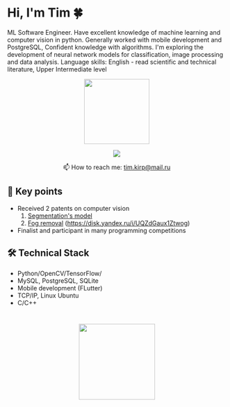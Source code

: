 # Hi, I'm Tim 🍀
ML Software Engineer. Have excellent knowledge of machine learning and computer vision in python.
Generally worked with mobile development and PostgreSQL,
Confident knowledge with algorithms. I'm exploring the development of neural network models for classification, image processing and data analysis.
Language skills: English - read scientific and technical literature, Upper Intermediate level

<p align='center'>
   <a>
       <img height=150 src="https://github-readme-stats.vercel.app/api/top-langs/?username=PocketBrain&layout=compact"/></a>
</p>

<p align='center'>
   <a href="https://t.me/Pocket_brain">
       <img src="https://img.shields.io/badge/Telegram-2CA5E0?style=for-the-badge&logo=telegram&logoColor=white"/>
   </a>
<p align='center'>
   📫 How to reach me: <a href='mailto:tim.kirp@mail.ru'>tim.kirp@mail.ru</a>
</p>


## 🔑 Key points
*   Received 2 patents on computer vision
    1) [Segmentation's model](https://github.com/PocketBrain/SegNet_segmentation)
    2) [Fog removal](https://github.com/PocketBrain/Fog_removal_algorithm) (https://disk.yandex.ru/i/UQZdGaux1Ztwog)
*   Finalist and participant in many programming competitions
 

## 🛠 Technical Stack
*   Python/OpenCV/TensorFlow/
*   MySQL, PostgreSQL, SQLite
*   Mobile development (FLutter)
*   TCP/IP, Linux Ubuntu
*   C/C++
  <div align="center" style="margin: 40px 0">
   <a href="https://github.com/PocketBrain/github-profile-views-counter">
       <img width="175px" src="https://komarev.com/ghpvc/?username=PocketBrain&color=DE002D">
   </a>
</div>
